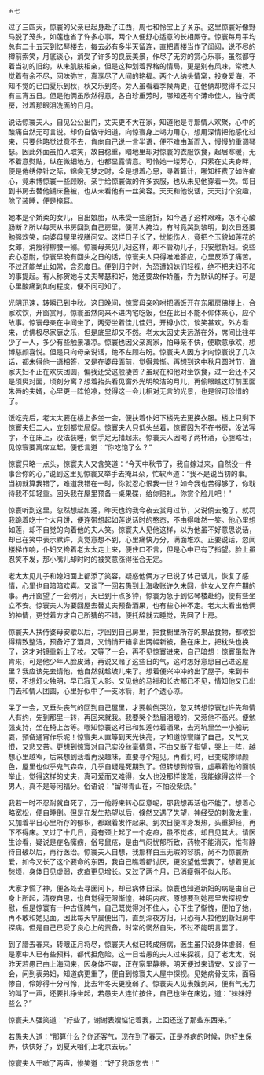     五七 

   过了三四天，惊寰的父亲已起身赴了江西，周七和怜宝上了关东。这里惊寰好像野马脱了笼头，如莲也省了许多心事，两个人便舒心适意的长相厮守。惊寰每月平均总有二十五天到忆琴楼去，每去必有多半天留连，直把青楼当作了闺闼，说不尽的樽前索笑，月底谈心，消受了许多的良辰美景，作尽了无穷的赏心乐事。虽然都守着当初的旧约，从未肌肤相亲，但是这种划着界格的情局，更是别有风味，常教人觉着有余不尽，回味弥甘，真享尽了人间的艳福。两个人纳头情窝，投身爱海，不知不觉的已由夏乐到秋，秋又乐到冬。旁人虽看着季候两更，在他俩却觉得不过只有三宵五日。但是他俩虽欣然得意，各自珍重芳时，哪知还有个薄命佳人，独守闺房，过着那眼泪洗面的日月。

   说话惊寰夫人，自见公公出门，丈夫更不大在家，知道他是寻那情人欢聚，心中的酸痛自然无可言说。却仍自恪守妇道，向惊寰身上竭力用心，想用深情把他感化过来，只要他略觉过意不去，肯向自己说一言半语，便不难由渐而入，慢慢的重调琴瑟。因此外面虽怕人取笑，故自稳重，暗地里却对惊寰的衣服饮食，起居寒暖，无不着意熨贴，纵在微细地方，也都显露情意。可怜她一缕芳心，只萦在丈夫身畔，便是倦绣停针之际，锦衾无梦之时，全是想着心思，寻着算计，哪知枉费了如许痴心，竟未博惊寰一些顾盼。亲手给惊寰做的许多衣服，也从未见他穿着一次。每日到书房去替他铺床叠被，也从未看他有一丝笑容。天天和他说话，天天讨个没趣，除了装睡，便是掩耳。

   她本是个娇柔的女儿，自出娘胎，从未受一些磨折，如今遇了这种艰难，怎不心酸肠断？所以每天从书房回到自己房里，便背人掩泣，有时竟哭到黎明，到次日还要勉强欢笑，向婆母屋里视膳问安。这样日子长了，忧能伤人，竟把个玉貌如莲花的女郎，消瘦得柳腰一搦。惊寰母亲见儿妇这样，却不管劝儿子，只安慰新妇。说些安心忍耐，惊寰早晚有回头之日的话，惊寰夫人只得唯唯答应，心里反添了痛苦。不过还能举止如常，含忍度日。便到归宁时，为恐遭姐妹们轻视，绝不把夫妇不和的事提起。有人称贺她与丈夫琴瑟和好，她还要故作娇羞，乔为默认的样子。可是心里酸痛到如何程度，便不问可知了。

   光阴迅速，转瞬已到中秋。这日晚间，惊寰母亲吩咐把酒饭开在东厢房佛楼上，合家欢饮，开窗赏月。惊寰虽然向来不进内宅吃饭，但在此日不能不仰体亲心，应个故事。惊寰母亲在中间坐了，两旁坐着佳儿佳妇，开樽小饮，谈笑甚欢。外方看来，仿佛极尽家庭之乐，但是底里却又不然。老太太因丈夫远游在外，席间比往年少了一人，多少有些触景凄凉。惊寰也因父亲离家，怕母亲不快，便歇意承欢，想博慈颜喜悦。但是只向母亲说话，绝不左顾右盼。惊寰夫人因方才向惊寰说了几次话，都未得他一语相答，又是在婆母面前，觉得羞惭。再想到这中秋月圆时节，谁家夫妇不正在欢庆团圆，偏我还受这般凄苦？虽现在和他对坐饮食，过一会还不又是须臾对面，顷刻分离？想着抬头看见窗外光明皎洁的月儿，再偷眼瞧这灯前玉面朱唇的夫婿，心里更一阵怆凉，觉得这一会儿相对无言的光景，也是很可珍惜的了。

   饭吃完后，老太太要在楼上多坐一会，便扶着仆妇下楼先去更换衣服。楼上只剩下惊寰夫妇二人，立刻都觉局促。惊寰夫人只低头坐着，惊寰因为不在书房，没法写字，不在床上，没法装睡，倒手足无措起来。惊寰夫人因喝了两杯酒，心胆略壮，见惊寰要离席立起，便低言道：“你吃饱了么？”

   惊寰只略一点头，惊寰夫人又含笑道：“今天中秋节了，我自嫁过来，自然没一件事合你的心，”说到这里见惊寰又举手去掩耳朵，忙软声道：“我不是说当初的事。当初就算我错了，难道我错在一时，你就忍心恨我一世？如今我也苦得够了，你耽待我不知轻重。回头我在屋里预备一桌果碟，给你赔礼，你赏个脸儿吧！”

   惊寰听到这里，忽然想起如莲，昨天也约我今夜去赏月过节，又说倘去晚了，就罚我跪着吃十个大月饼，便连带想起如莲说话时的憨态，不由得嗤然一笑。他心里想如莲，却不自觉的向着他的夫人笑。惊寰夫人见他这样，以为他虽不好意思说话，却已在笑中表示默许，真觉意想不到，心里痛快万分，满面堆欢。正要说话，忽闻楼梯作响，仆妇又搀着老太太走上来，便住口不言，但是心中已有了指望。脸上虽忍笑不发，那小嘴儿却时时的被笑意涨得张合无定。

   老太太见儿子和媳妇面上都添了笑容，疑惑他俩方才已说了体己话儿，恢复了感情，心里也自暗暗欢喜。又谈了一回若愚到上海收账许久未回，他女人又在产期的事。再开窗望了一会明月，天已到十点多钟，惊寰为急于到忆琴楼赴约，便有些坐立不安。惊寰夫人为要回屋去替丈夫预备酒果，也有些心神不定。老太太看出他俩的神情，更觉着方才自己所猜的不错，便托辞就去睡觉，先回了上房。

   惊寰夫人扶侍婆母安歇以后，才回到自己房里，把食橱里所存的果品食物，都收拾得精致整洁，预备好了酒具，又悄悄开箱拿出两幅新被，叠在床上，把枕头也换了，这才对镜重新上了妆。又等了一会，再不见惊寰进来，自己暗想：惊寰虽默许肯来，可是他少年人脸皮薄，再说又赌了这些日的气，这时怎好意思自己进这屋里？我应该先去请他，他自然就趁坡儿来了。想着便兴冲冲的出了屋子，来到书房，不想灯火独明，早已寂无人影。又见他的马褂和长衣都已不见，情知他又已出门去和情人团圆，心里好似中了一支冰箭，射了个透心凉。

   呆了一会，又垂头丧气的回到自己屋里，才要躺倒哭泣，忽又转想惊寰也许先和情人有约，先到那里一转，再回来就我。我要哭个愁眉泪眼的，又惹他不高兴。便勉强支持，坐在椅上苦等。哪知惊寰这时已和如莲带着酒果，去河坑里坐一小船玩耍，预备通宵作乐呢！惊寰夫人直等到天光快亮，才知道惊寰赚了自己，又气又恨，又悲又苦。更想到惊寰对自己实没丝毫情意，不由又断了指望，哭上一阵，越想心里越窄，后来想到活着再没趣味，直要寻个短见。再看灯时，已变成惨绿颜色，屋里也似乎鬼气森森，几乎自疑是死期到了。但转想到惊寰，虚摹着他的面貌举止，觉得这样的丈夫，真可爱而又难得，女人也没那样俊雅，我能嫁得这样一个男人，真不是等闲福分。俗语说：“留得青山在，不怕没柴烧。”

   我若一时不忍耐就自死了，万一他将来转心回意呢，那我想再活也不能了。想着心略宽松，便自睡倒。但是在发生热望以后，倏然又遇了失望，神经受的刺激太重，又加着平日心里所存的郁积，都跟着发作起来。到次日便浑身发热，头重脚轻，再下不得床。又过了十几日，竟有颈上起了一个疙疸，虽不觉疼，却日见其大。请医生诊看，疑说是症名瘰疬，俗号鼠疮，是由气闷忧郁所致，药物不能消灭，惟有静待自破以后，再行医治。惊寰夫人自想，我那样白玉无瑕的容貌，尚不为惊寰所爱，如今又长了这个要命的东西，我自己瞧着都讨厌，更没望他爱我了。想着更加愁烦，身体日见虚弱，疙疸更见增长。又过了两个月，已消瘦得不似人形。

   大家才慌了神，便各处去寻医问卜，却已病体日深。惊寰也知道新妇的病是由自己身上所起，清夜自思，也自觉得无限惭惶，神明内疚。原想要到她房里去探视安慰，但是惊寰有一种古怪脾气，自己既觉得对不住人，心下生了惭愧，便怕了她，再不敢和她见面。因此每天早晨便出门，直到深夜方归，只恐有人拉他到新妇房中探病。但是自己已受了良心上的责备，时常的惘然自失，不过不能明言罢了。

   到了腊去春来，转眼正月将尽，惊寰夫人似已转成痨病，医生虽只说身体虚弱，但是家中人已有些预料，都代担危险。这一日若愚的夫人过来探视，见了老太太，说昨天若愚已由上海回来，因身体不爽，正在家里静养，明天便过来请安。又谈了一会，问到表弟妇，知道病更重了，便自到惊寰夫人屋中探视。见她病骨支床，面容惨白，伶婷得十分可怜，比去年冬天更瘦弱了。惊寰夫人见表嫂到来，便有气无力的叫了一声，还要扎挣坐起，若愚夫人连忙按住，自己也坐在床边，道：“妹妹好些么？”

   惊寰夫人强笑道：“好些了，谢谢表嫂惦记着我，上回还送了那些东西来。”

   若愚夫人道：“那算什么？你还客气，现在到了春天，正是养病的时候，你好生保养，快快好了，到夏天咱们上北京去玩。”

   惊寰夫人干嗽了两声，惨笑道：“好了我跟您去！”

